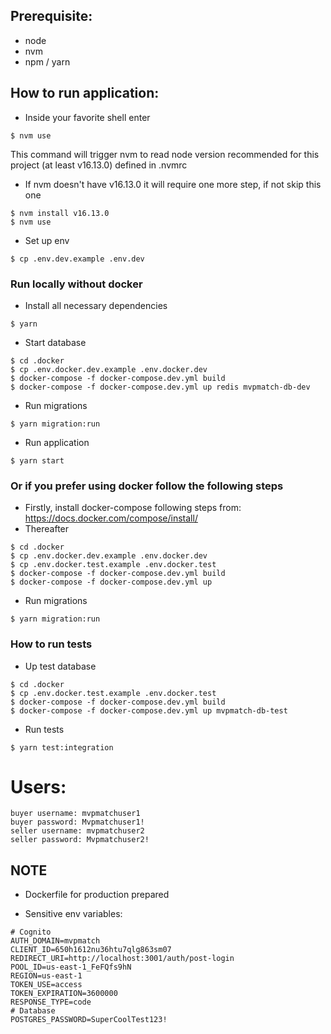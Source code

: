 ## Prerequisite:

- node
- nvm
- npm / yarn

## How to run application:

- Inside your favorite shell enter

```
$ nvm use
```

This command will trigger nvm to read node version recommended for this project (at least v16.13.0) defined in .nvmrc

- If nvm doesn't have v16.13.0 it will require one more step, if not skip this one

```
$ nvm install v16.13.0
$ nvm use
```

- Set up env

```
$ cp .env.dev.example .env.dev
```

### Run locally without docker

- Install all necessary dependencies

```
$ yarn
```

- Start database

```
$ cd .docker
$ cp .env.docker.dev.example .env.docker.dev
$ docker-compose -f docker-compose.dev.yml build
$ docker-compose -f docker-compose.dev.yml up redis mvpmatch-db-dev
```

- Run migrations

```
$ yarn migration:run
```

- Run application

```
$ yarn start
```

### Or if you prefer using docker follow the following steps

- Firstly, install docker-compose following steps from: https://docs.docker.com/compose/install/
- Thereafter

```
$ cd .docker
$ cp .env.docker.dev.example .env.docker.dev
$ cp .env.docker.test.example .env.docker.test
$ docker-compose -f docker-compose.dev.yml build
$ docker-compose -f docker-compose.dev.yml up
```

- Run migrations

```
$ yarn migration:run
```

### How to run tests

- Up test database

```
$ cd .docker
$ cp .env.docker.test.example .env.docker.test
$ docker-compose -f docker-compose.dev.yml build
$ docker-compose -f docker-compose.dev.yml up mvpmatch-db-test
```

- Run tests
```
$ yarn test:integration
```

# Users:
```
buyer username: mvpmatchuser1
buyer password: Mvpmatchuser1!
seller username: mvpmatchuser2
seller password: Mvpmatchuser2!
```

## NOTE
- Dockerfile for production prepared 

- Sensitive env variables:
```
# Cognito
AUTH_DOMAIN=mvpmatch
CLIENT_ID=650h1612nu36htu7qlg863sm07
REDIRECT_URI=http://localhost:3001/auth/post-login
POOL_ID=us-east-1_FeFQfs9hN
REGION=us-east-1
TOKEN_USE=access
TOKEN_EXPIRATION=3600000
RESPONSE_TYPE=code
# Database
POSTGRES_PASSWORD=SuperCoolTest123!
```
